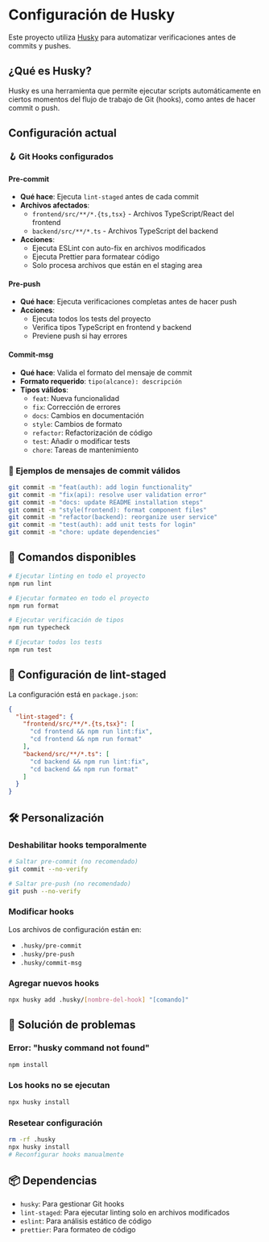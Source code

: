 # Configuración de Husky

Este proyecto utiliza [Husky](https://typicode.github.io/husky/) para automatizar verificaciones antes de commits y pushes.

## ¿Qué es Husky?

Husky es una herramienta que permite ejecutar scripts automáticamente en ciertos momentos del flujo de trabajo de Git (hooks), como antes de hacer commit o push.

## Configuración actual

### 🪝 Git Hooks configurados

#### Pre-commit
- **Qué hace**: Ejecuta `lint-staged` antes de cada commit
- **Archivos afectados**: 
  - `frontend/src/**/*.{ts,tsx}` - Archivos TypeScript/React del frontend
  - `backend/src/**/*.ts` - Archivos TypeScript del backend
- **Acciones**:
  - Ejecuta ESLint con auto-fix en archivos modificados
  - Ejecuta Prettier para formatear código
  - Solo procesa archivos que están en el staging area

#### Pre-push
- **Qué hace**: Ejecuta verificaciones completas antes de hacer push
- **Acciones**:
  - Ejecuta todos los tests del proyecto
  - Verifica tipos TypeScript en frontend y backend
  - Previene push si hay errores

#### Commit-msg
- **Qué hace**: Valida el formato del mensaje de commit
- **Formato requerido**: `tipo(alcance): descripción`
- **Tipos válidos**:
  - `feat`: Nueva funcionalidad
  - `fix`: Corrección de errores
  - `docs`: Cambios en documentación
  - `style`: Cambios de formato
  - `refactor`: Refactorización de código
  - `test`: Añadir o modificar tests
  - `chore`: Tareas de mantenimiento

### 📝 Ejemplos de mensajes de commit válidos

```bash
git commit -m "feat(auth): add login functionality"
git commit -m "fix(api): resolve user validation error"
git commit -m "docs: update README installation steps"
git commit -m "style(frontend): format component files"
git commit -m "refactor(backend): reorganize user service"
git commit -m "test(auth): add unit tests for login"
git commit -m "chore: update dependencies"
```

## 🚀 Comandos disponibles

```bash
# Ejecutar linting en todo el proyecto
npm run lint

# Ejecutar formateo en todo el proyecto
npm run format

# Ejecutar verificación de tipos
npm run typecheck

# Ejecutar todos los tests
npm run test
```

## 🔧 Configuración de lint-staged

La configuración está en `package.json`:

```json
{
  "lint-staged": {
    "frontend/src/**/*.{ts,tsx}": [
      "cd frontend && npm run lint:fix",
      "cd frontend && npm run format"
    ],
    "backend/src/**/*.ts": [
      "cd backend && npm run lint:fix",
      "cd backend && npm run format"
    ]
  }
}
```

## 🛠️ Personalización

### Deshabilitar hooks temporalmente

```bash
# Saltar pre-commit (no recomendado)
git commit --no-verify

# Saltar pre-push (no recomendado)
git push --no-verify
```

### Modificar hooks

Los archivos de configuración están en:
- `.husky/pre-commit`
- `.husky/pre-push`
- `.husky/commit-msg`

### Agregar nuevos hooks

```bash
npx husky add .husky/[nombre-del-hook] "[comando]"
```

## 🐛 Solución de problemas

### Error: "husky command not found"
```bash
npm install
```

### Los hooks no se ejecutan
```bash
npx husky install
```

### Resetear configuración
```bash
rm -rf .husky
npx husky install
# Reconfigurar hooks manualmente
```

## 📦 Dependencias

- `husky`: Para gestionar Git hooks
- `lint-staged`: Para ejecutar linting solo en archivos modificados
- `eslint`: Para análisis estático de código
- `prettier`: Para formateo de código
